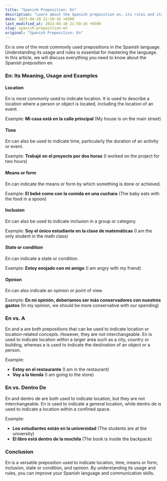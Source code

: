 ```yaml
---
title: "Spanish Preposition: En"
description: "Learn about the Spanish preposition en, its rules and its different usages in sentences with explanation and examples."
date: 2023-04-10 21:59:16 +0300
last_modified_at: 2023-04-10 21:59:16 +0300
slug: spanish-preposition-en
original: "Spanish Preposition: En"
---
```

En is one of the most commonly used prepositions in the Spanish language. Understanding its usage and rules is essential for mastering the language. In this article, we will discuss everything you need to know about the Spanish preposition en.

### En: Its Meaning, Usage and Examples

#### Location

En is most commonly used to indicate location. It is used to describe a location where a person or object is located, including the location of an event.

Example: **Mi casa está en la calle principal** (My house is on the main street)

#### Time

En can also be used to indicate time, particularly the duration of an activity or event.

Example: **Trabajé en el proyecto por dos horas** (I worked on the project for two hours)

#### Means or form

En can indicate the means or form by which something is done or achieved.

Example: **El bebé come con la comida en una cuchara** (The baby eats with the food in a spoon)

#### Inclusion

En can also be used to indicate inclusion in a group or category.

Example: **Soy el único estudiante en la clase de matemáticas** (I am the only student in the math class)

#### State or condition

En can indicate a state or condition.

Example: **Estoy enojado con mi amigo** (I am angry with my friend)

#### Opinion

En can also indicate an opinion or point of view.

Example: **En mi opinión, deberíamos ser más conservadores con nuestros gastos** (In my opinion, we should be more conservative with our spending)

### En vs. A

En and a are both prepositions that can be used to indicate location or location-related concepts. However, they are not interchangeable. En is used to indicate location within a larger area such as a city, country or building, whereas a is used to indicate the destination of an object or a person.

Example: 

- **Estoy en el restaurante** (I am in the restaurant) 
- **Voy a la tienda** (I am going to the store)

### En vs. Dentro De

En and dentro de are both used to indicate location, but they are not interchangeable. En is used to indicate a general location, while dentro de is used to indicate a location within a confined space.

Example:

- **Los estudiantes están en la universidad** (The students are at the university)
- **El libro está dentro de la mochila** (The book is inside the backpack)

### Conclusion

En is a versatile preposition used to indicate location, time, means or form, inclusion, state or condition, and opinion. By understanding its usage and rules, you can improve your Spanish language and communication skills.